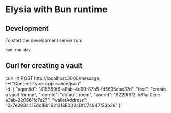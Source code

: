 # Elysia with Bun runtime

## Development
To start the development server run:
```bash
bun run dev
```

## Curl for creating a vault

curl -X POST http://localhost:3000/message \
  -H "Content-Type: application/json" \
  -d '{
    "agentId": "416659f6-a8ab-4d90-87b5-fd5635ebe37d",
    "text": "create a vault for me",
    "roomId": "default-room",
    "userId": "9229f9f2-b61a-0cec-a3ab-220661fc7e27",
    "walletAddress": "0x7e393441Edc1Bb1621318E000cDfC74947f23b26"
  }'
  